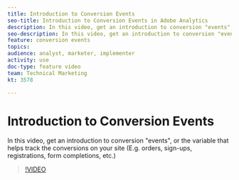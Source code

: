```yaml
---
title: Introduction to Conversion Events
seo-title: Introduction to Conversion Events in Adobe Analytics
description: In this video, get an introduction to conversion "events", or the variable that helps track the conversions on your site (E.g. orders, sign-ups, registrations, form completions, etc.)
seo-description: In this video, get an introduction to conversion "events", or the variable that helps track the conversions on your site (E.g. orders, sign-ups, registrations, form completions, etc.) Adobe Analytics
feature: conversion events
topics: 
audience: analyst, marketer, implementer
activity: use
doc-type: feature video
team: Technical Marketing
kt: 3578

---
```


# Introduction to Conversion Events

In this video, get an introduction to conversion "events", or the variable that helps track the conversions on your site (E.g. orders, sign-ups, registrations, form completions, etc.)

>[!VIDEO](https://video.tv.adobe.com/v/28764/?quality=12)
